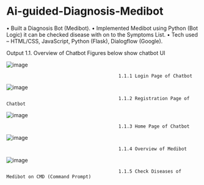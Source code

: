 # Ai-guided-Diagnosis-Medibot

•	Built a Diagnosis Bot (Medibot).
•	Implemented Medibot using Python (Bot Logic) it can be checked disease with on to the Symptoms List. 
•	Tech used – HTML/CSS, JavaScript, Python (Flask), Dialogflow (Google). 

Output 
1.1. Overview of Chatbot
Figures below show chatbot UI

![image](https://github.com/ShreyasDharashivkar123/Ai-guided-Diagnosis-Medibot-/assets/126081774/1d2cf684-597a-4f07-87e4-a4be34195fa3)

                                             1.1.1 Login Page of Chatbot

![image](https://github.com/ShreyasDharashivkar123/Ai-guided-Diagnosis-Medibot-/assets/126081774/55917f20-a829-4067-a413-ea104f28bd6d)

                                             1.1.2 Registration Page of Chatbot

![image](https://github.com/ShreyasDharashivkar123/Ai-guided-Diagnosis-Medibot-/assets/126081774/8a594a48-e4b5-4698-8c6c-477b084a624e)

                                             1.1.3 Home Page of Chatbot

![image](https://github.com/ShreyasDharashivkar123/Ai-guided-Diagnosis-Medibot-/assets/126081774/22873c43-7bef-4e5f-a540-97feb7cd9cbe)

                                             1.1.4 Overview of Medibot

![image](https://github.com/ShreyasDharashivkar123/Ai-guided-Diagnosis-Medibot-/assets/126081774/c49fbe39-c42d-4fbc-84a8-85a7825ba679)

                                             1.1.5 Check Diseases of Medibot on CMD (Command Prompt)



 

